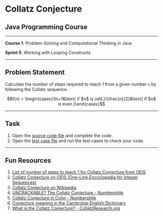 # Collatz Conjecture

## Java Programming Course

---

**Course 1**: Problem-Solving and Computational Thinking in Java

**Sprint 5**: Working with Looping Constructs

---

Problem Statement
---

Calculate the number of steps required to reach 1 from a given number `n` by following the Collatz sequence.

```math
f(n) = \begin{cases}3n+1&\text{ if $n$ is odd,}\\\frac{n}{2}&\text{ if $n$ is even.}\end{cases}
```



---

Task
---

1. Open the [source code file](src/main/java/io/github/dbc/CollatzStepsCounter.java) and complete the code.
2. Open the [test case file](src/test/java/io/github/dbc/CollatzStepsCounterTest.java) and run the test cases to
   check your code.

---

Fun Resources
---

1. [List of number of steps to reach 1 for Collatz Conjecture from OEIS](https://oeis.org/A006577/b006577.txt)
2. [Collatz Conjecture on OEIS (One-Line Encyclopedia for Integer Sequences)](https://oeis.org/A006577)
3. [Collatz Conjecture on Wikipedia](https://en.wikipedia.org/wiki/Collatz_conjecture)
4. [UNCRACKABLE? The Collatz Conjecture - Numberphile](https://youtu.be/5mFpVDpKX70)
5. [Collatz Conjecture in Color - Numberphile](https://youtu.be/LqKpkdRRLZw)
6. [Conjecture meaning in the Cambridge English Dictionary](https://dictionary.cambridge.org/dictionary/english/conjecture)
7. [What is the Collatz Conjecture? - CollatzResearch.org](https://www.collatzresearch.org/chapter1-what-is-the-collatz-conjec)
